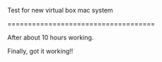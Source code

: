 Test for new virtual box mac system

====================================

After about 10 hours working.

Finally, got it working!!